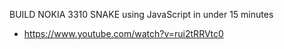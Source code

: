 BUILD NOKIA 3310 SNAKE using JavaScript in under 15 minutes
- https://www.youtube.com/watch?v=rui2tRRVtc0
